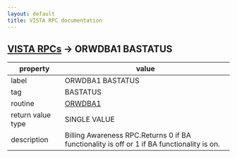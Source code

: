 ```yaml
---
layout: default
title: VISTA RPC documentation
---
```




## [VISTA RPCs](TableOfContent.md) &#8594; ORWDBA1 BASTATUS 

 property | value 
--- | --- 
 label | ORWDBA1 BASTATUS
 tag | BASTATUS
 routine | [ORWDBA1](http://code.osehra.org/dox/Routine_ORWDBA1_source.html)
 return value type | SINGLE VALUE
 description | Billing Awareness RPC.Returns 0 if BA functionality is off or 1 if BA functionality is on.